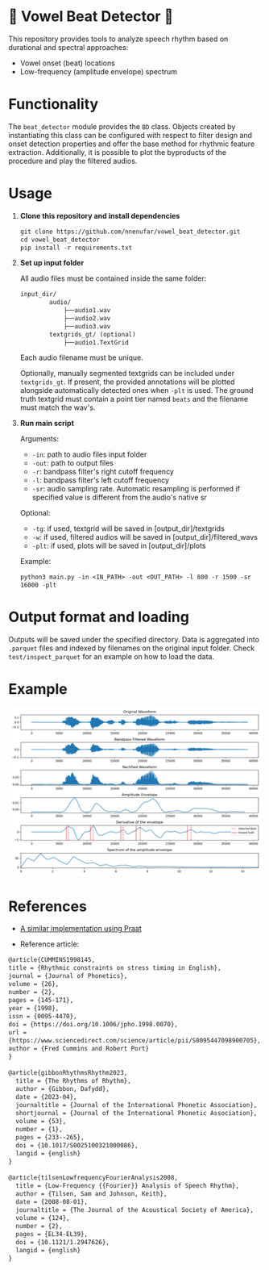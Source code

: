 #  🥁 Vowel Beat Detector 🥁
This repository provides tools to analyze speech rhythm based on durational and spectral approaches:
* Vowel onset (beat) locations
* Low-frequency (amplitude envelope) spectrum

# Functionality
The `beat_detector` module provides the `BD` class. Objects created by instantiating this class can be configured with respect to filter design and onset detection properties and offer the base method for rhythmic feature extraction. Additionally, it is possible to plot the byproducts of the procedure and play the filtered audios.

# Usage
1. **Clone this repository and install dependencies**
    ```
    git clone https://github.com/nnenufar/vowel_beat_detector.git
    cd vowel_beat_detector
    pip install -r requirements.txt
    ```
2. **Set up input folder**

    All audio files must be contained inside the same folder:
    ```
    input_dir/
            audio/
                ├──audio1.wav
                ├──audio2.wav
                ├──audio3.wav
            textgrids_gt/ (optional)
                ├──audio1.TextGrid
    ```

    Each audio filename must be unique.
    
    Optionally, manually segmented textgrids can be included under `textgrids_gt`. If present, the provided annotations will be plotted alongside automatically detected ones when `-plt` is used. The ground truth textgrid must contain a point tier named `beats` and the filename must match the wav's.
    
3. **Run main script**

    Arguments:
    * `-in`: path to audio files input folder
    * `-out`: path to output files
    * `-r`: bandpass filter's right cutoff frequency
    * `-l`: bandpass filter's left cutoff frequency
    * `-sr`: audio sampling rate. Automatic resampling is performed if specified value is different from the audio's native sr
    
    Optional:
    * `-tg`: if used, textgrid will be saved in [output_dir]/textgrids
    * `-w`: if used, filtered audios will be saved in [output_dir]/filtered_wavs
    * `-plt`: if used, plots will be saved in [output_dir]/plots

    Example:
    
    ```
    python3 main.py -in <IN_PATH> -out <OUT_PATH> -l 800 -r 1500 -sr 16000 -plt
    ```

# Output format and loading
Outputs will be saved under the specified directory. Data is aggregated into `.parquet` files and indexed by filenames on the original input folder. Check `test/inspect_parquet` for an example on how to load the data.    

# Example
![Image](images/example.png)

# References
* [A similar implementation using Praat](https://github.com/pabarbosa/prosody-scripts/tree/master/BeatExtractor)  

* Reference article:

```
@article{CUMMINS1998145,
title = {Rhythmic constraints on stress timing in English},
journal = {Journal of Phonetics},
volume = {26},
number = {2},
pages = {145-171},
year = {1998},
issn = {0095-4470},
doi = {https://doi.org/10.1006/jpho.1998.0070},
url = {https://www.sciencedirect.com/science/article/pii/S0095447098900705},
author = {Fred Cummins and Robert Port}
}

@article{gibbonRhythmsRhythm2023,
  title = {The Rhythms of Rhythm},
  author = {Gibbon, Dafydd},
  date = {2023-04},
  journaltitle = {Journal of the International Phonetic Association},
  shortjournal = {Journal of the International Phonetic Association},
  volume = {53},
  number = {1},
  pages = {233--265},
  doi = {10.1017/S0025100321000086},
  langid = {english}
}

@article{tilsenLowfrequencyFourierAnalysis2008,
  title = {Low-Frequency {{Fourier}} Analysis of Speech Rhythm},
  author = {Tilsen, Sam and Johnson, Keith},
  date = {2008-08-01},
  journaltitle = {The Journal of the Acoustical Society of America},
  volume = {124},
  number = {2},
  pages = {EL34-EL39},
  doi = {10.1121/1.2947626},
  langid = {english}
}
```

